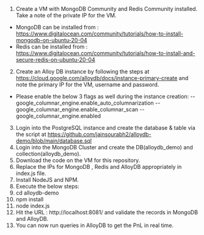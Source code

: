 1. Create a VM with MongoDB Community and Redis Community installed. Take a note of the private IP for the VM.<br> 
- MongoDB can be installed from : https://www.digitalocean.com/community/tutorials/how-to-install-mongodb-on-ubuntu-20-04 
- Redis can be installed from : https://www.digitalocean.com/community/tutorials/how-to-install-and-secure-redis-on-ubuntu-20-04
2. Create an Alloy DB instance by following the steps at https://cloud.google.com/alloydb/docs/instance-primary-create and note the primary IP for the VM, username and password.<br>
- Please enable the below 3 flags as well during the instance creation:
-- google_columnar_engine.enable_auto_columnarization
-- google_columnar_engine.enable_columnar_scan
-- google_columnar_engine.enabled
3. Login into the PostgreSQL instance and create the database & table via the script at https://github.com/jainsourabh2/alloydb-demo/blob/main/database.sql<br>
4. Login into the MongoDB Cluster and create the DB(alloydb_demo) and collection(alloydb_demo).<br>
5. Download the code on the VM for this repository.<br>
6. Replace the IPs for MongoDB , Redis and AlloyDB appropriately in index.js file.<br>
7. Install NodeJS and NPM.<br>
8. Execute the below steps:<br>
9. cd alloydb-demo<br>
10. npm install<br>
11. node index.js<br>
12. Hit the URL : http://localhost:8081/ and validate the records in MongoDB and AlloyDB.<br>
13. You can now run queries in AlloyDB to get the PnL in real time.<br>

